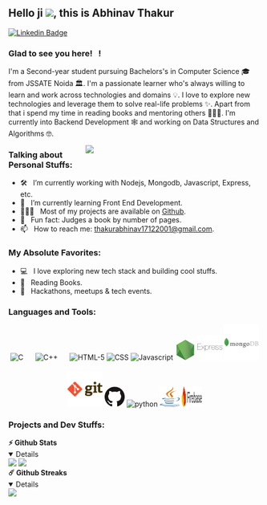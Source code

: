 <h2>Hello ji <img src="https://res.cloudinary.com/ds9lzvw8m/image/upload/v1611921212/waving_hand_sign_1024_jzecj9.gif" width="40">, this is Abhinav Thakur </h2>


[![Linkedin Badge](https://img.shields.io/badge/-LinkedIn-0e76a8?style=flat-square&logo=Linkedin&logoColor=white)](https://www.linkedin.com/in/geekyabhi/)

### Glad to see you here! &nbsp; !

I'm a Second-year student pursuing Bachelors's in Computer Science 🎓 from JSSATE Noida 🏛. I'm a passionate learner who's always willing to learn and work across technologies and domains 💡. I love to explore new technologies and leverage them to solve real-life problems ✨. Apart from that i spend my time in reading books and mentoring others 👨🏻‍💻. I'm currently into Backend Development 🕸️ and working on Data Structures and Algorithms 🤓.

<img align="right" src="https://res.cloudinary.com/ds9lzvw8m/image/upload/v1611920261/giphy_cs2rrf.gif" width="350">

### Talking about Personal Stuffs:

- 🛠 &nbsp; I’m currently working with Nodejs, Mongodb, Javascript, Express, etc.
- 🚀 &nbsp; I’m currently learning Front End Development.
- 👨🏻‍💻 &nbsp; Most of my projects are available on [Github](https://github.com/geekyabhi).
- 👾 &nbsp; Fun fact: Judges a book by number of pages.
- 📫 &nbsp; How to reach me: thakurabhinav17122001@gmail.com.


### My Absolute Favorites:

- 💻 &nbsp; I love exploring new tech stack and building cool stuffs.
- 📰 &nbsp; Reading Books.
- 🍕 &nbsp; Hackathons, meetups & tech events.

### Languages and Tools:

<p align="center">  
<img src="https://raw.githubusercontent.com/gilbarbara/logos/master/logos/c.svg" alt="C" width="40" height="40"/>
<img src="https://raw.githubusercontent.com/gilbarbara/logos/master/logos/c-plusplus.svg" alt="C++" width="40" height="40" style="margin:20px;"/> 
<img src="https://raw.githubusercontent.com/gilbarbara/logos/master/logos/html-5.svg" alt="HTML-5" width="40" height="40"/>
<img src="https://raw.githubusercontent.com/gilbarbara/logos/master/logos/css-3.svg" alt="CSS" width="40" height="40"/> 
<img src="https://raw.githubusercontent.com/gilbarbara/logos/master/logos/javascript.svg" alt="Javascript" width="40" height="40"/>
<img alt="Node.js" src="https://raw.githubusercontent.com/github/explore/80688e429a7d4ef2fca1e82350fe8e3517d3494d/topics/nodejs/nodejs.png" width="40"/>
<img alt="Express.js" src="https://raw.githubusercontent.com/github/explore/80688e429a7d4ef2fca1e82350fe8e3517d3494d/topics/express/express.png" width="50"/>
<img alt="MongoDB" src="https://raw.githubusercontent.com/github/explore/80688e429a7d4ef2fca1e82350fe8e3517d3494d/topics/mongodb/mongodb.png" width="70"/>
<img alt="Git" src="https://raw.githubusercontent.com/github/explore/80688e429a7d4ef2fca1e82350fe8e3517d3494d/topics/git/git.png" width="70"/>
<img alt="GitHub" src="https://raw.githubusercontent.com/github/explore/78df643247d429f6cc873026c0622819ad797942/topics/github/github.png" width="40"/>
<img src="https://github.com/gilbarbara/logos/blob/master/logos/python.svg" alt="python" width="40" height="40"/> 
<img src="https://raw.githubusercontent.com/gilbarbara/logos/master/logos/java.svg" alt="Java" width="40" height="40"/>
<img src="https://raw.githubusercontent.com/gilbarbara/logos/master/logos/firebase.svg" alt="Firebase" width="40" height="40"/>
</p>

<!--
<code><img height="25" src="https://raw.githubusercontent.com/github/explore/80688e429a7d4ef2fca1e82350fe8e3517d3494d/topics/sass/sass.png" alt="sass"></code>
-->

### Projects and Dev Stuffs:


<summary><b>⚡ Github Stats</b></summary>
<details open>
<img height="180em" src="https://github-readme-stats.vercel.app/api?username=geekyabhi&show_icons=true&hide_border=true&&count_private=true&include_all_commits=true" />
<img height="180em" src="https://github-readme-stats.vercel.app/api/top-langs/?username=geekyabhi&exclude_repo=KNN-Image-Classification&show_icons=true&hide_border=true&layout=compact&langs_count=8"/>
 </details>


<summary><b>☄️ Github Streaks</b></summary>
<details open>
<img height="180em" src="https://github-readme-streak-stats.herokuapp.com/?user=geekyabhi&hide_border=true" />
</details>

<div align="center">

</div>

